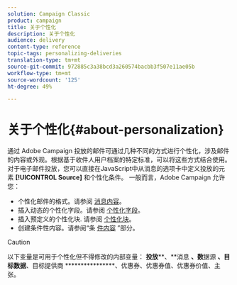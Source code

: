 ```yaml
---
solution: Campaign Classic
product: campaign
title: 关于个性化
description: 关于个性化
audience: delivery
content-type: reference
topic-tags: personalizing-deliveries
translation-type: tm+mt
source-git-commit: 972885c3a38bcd3a260574bacbb3f507e11ae05b
workflow-type: tm+mt
source-wordcount: '125'
ht-degree: 49%

---
```



# 关于个性化{#about-personalization}

通过 Adobe Campaign 投放的邮件可通过几种不同的方式进行个性化，涉及邮件的内容或外观。根据基于收件人用户档案的特定标准，可以将这些方式结合使用。对于电子邮件投放，您可以直接在JavaScript中从消息的选项卡中定义投放的元素 **[!UICONTROL Source]** 和个性化条件。 一般而言，Adobe Campaign 允许您：

* 个性化邮件的格式。请参阅 [消息内容](../../delivery/using/defining-the-email-content.md#message-content)。
* 插入动态的个性化字段。请参阅 [个性化字段](../../delivery/using/personalization-fields.md)。
* 插入预定义的个性化块. 请参阅 [个性化块](../../delivery/using/personalization-blocks.md)。
* 创建条件性内容。请参阅“条 [件内容](../../delivery/using/conditional-content.md) ”部分。

>[!CAUTION]
>
>以下变量是可用于个性化但不得修改的内部变量： **投放****、**&#x200B;消息 **、数**&#x200B;据源 **、目标数据**、目标提供商 ****************、优惠券、优惠券值、优惠券价值、主张。
